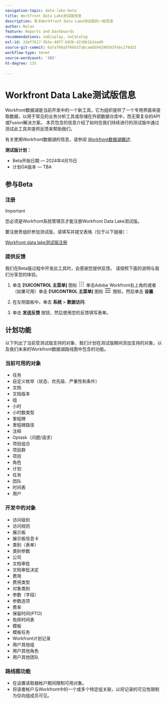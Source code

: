 ```yaml
---
navigation-topic: data-lake-beta
title: Workfront Data Lake测试版信息
description: 有关Workfront Data Lake测试版的一般信息
author: Nolan
feature: Reports and Dashboards
recommendations: noDisplay, noCatalog
exl-id: 2daf7617-5b3e-49f7-b93b-4210b1b2ea49
source-git-commit: 6a7af60a5f66b37abcaeb594290503febc179d25
workflow-type: tm+mt
source-wordcount: '385'
ht-degree: 12%

---
```


# Workfront Data Lake测试版信息

Workfront数据湖是当前开发中的一个新工具，它为组织提供了一个专用界面来提取数据，以用于常见的业务分析工具或存储在外部数据仓库中，而无需复杂的API或Fusion解决方案。 本页包含的信息介绍了如何在我们持续进行的测试版中通过测试此工具并提供反馈来帮助我们。

有关使用Workfront数据湖的信息，请参阅 [Workfront数据湖概述](/help/quicksilver/reports-and-dashboards/data-lake/data-lake-overview.md).

**测试版计划：**

* Beta开始日期 — 2024年4月15日
* 计划GA版本 — TBA

## 参与Beta

### 注册

>[!IMPORTANT]
>
>您必须是Workfront系统管理员才能注册Workfront Data Lake测试版。

要注册贵组织参加测试版，请填写并提交表格（位于以下链接）：

[Workfront data lake测试版注册](https://adobe.ly/workfrontdatalake)

### 提供反馈

我们在Beta版过程中开发此工具时，会感谢您提供反馈。 请按照下面的说明与我们分享您的体验。

1. 单击 **[!UICONTROL 主菜单]** 图标 ![主菜单](/help/_includes/assets/main-menu-icon.png) 单击Adobe Workfront右上角的或者（如果可用）单击 **[!UICONTROL 主菜单]** 图标 ![主菜单](/help/_includes/assets/main-menu-icon-left-nav.png) 图标，然后单击 **设置**.

1. 在左侧面板中，单击 **系统** > **数据访问**.

1. 单击 **发送反馈** 按钮，然后使用您的反馈填写表单。

## 计划功能

以下列出了当前受测试版支持的对象、我们计划在测试版期间添加支持的对象，以及我们未来的Workfront数据湖路线图中包含的功能。

### 当前可用的对象

* 任务
* 自定义枚举（状态、优先级、严重性和条件）
* 文档
* 文档版本
* 组
* 小时
* 小时数类型
* 里程碑
* 里程碑路径
* 注释
* Optask（问题/请求）
* 项目组合
* 项目群
* 项目
* 角色
* 计划
* 任务
* 团队
* 时间表
* 用户

### 开发中的对象

* 访问级别
* 访问规则
* 展示板
* 展示板信息卡
* 类别（表单）
* 类别参数
* 公司
* 文档审批
* 文档审批决定
* 费用
* 费用类型
* 对象类别
* 参数（字段）
* 参数选项
* 费率
* 保留时间(PTO)
* 免除时间表
* 模板
* 模板任务
* Workfront计划记录
* 用户其他组
* 用户其他角色
* 用户其他团队

### 路线图功能

* 在设置读取器帐户期间限制可用对象。
* 将读者帐户与Workfront中的一个或多个特定组关联，以将记录的可见性限制为仅向组成员可见。
